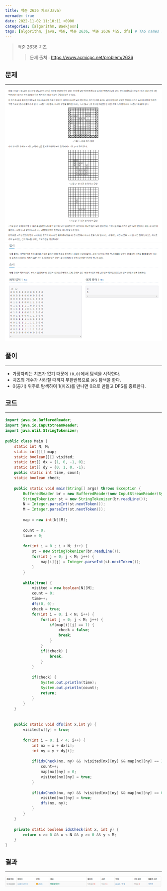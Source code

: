 ```yaml
---
title: 백준 2636 치즈(Java)
mermade: true
date: 2022-11-02 11:10:11 +0900
categories: [algorithm, Baekjoon]
tags: [algorithm, java, 백준, 백준 2636, 백준 2636 치즈, dfs] # TAG names should always be lowercase
---
```

>백준 2636 치즈
>> 문제 출처 : <https://www.acmicpc.net/problem/2636>


## 문제
---
![백준](/assets/img/BOJ/2636.PNG)
![백준](/assets/img/BOJ/2636_2.PNG)

## 풀이
---
- 가장자리는 치즈가 없기 때문에 ```(0,0)```에서 탐색을 시작한다.
- 치즈의 개수가 사라질 때까지 무한반복으로 ```DFS``` 탐색을 한다.
- 0(공기) 위주로 탐색하여 1(치즈)를 만나면 0으로 만들고 DFS를 종료한다.

## 코드
---
```java
import java.io.BufferedReader;
import java.io.InputStreamReader;
import java.util.StringTokenizer;

public class Main {
	static int N, M;
	static int[][] map;
	static boolean[][] visited;
	static int[] dx = {1, 0, -1, 0};
	static int[] dy = {0, 1, 0, -1};
	public static int time, count;
	static boolean check;
	
	public static void main(String[] args) throws Exception {
		BufferedReader br = new BufferedReader(new InputStreamReader(System.in));
		StringTokenizer st = new StringTokenizer(br.readLine());
		N = Integer.parseInt(st.nextToken());	
		M = Integer.parseInt(st.nextToken());	
		
		map = new int[N][M];
		
		count = 0;
		time = 0;
		
		for(int i = 0 ; i < N; i++) {
			st = new StringTokenizer(br.readLine());
			for(int j = 0; j < M; j++) {
				map[i][j] = Integer.parseInt(st.nextToken());
			}
		}
				
		while(true) {
			visited = new boolean[N][M];
			count = 0;
			time++;
			dfs(0, 0);
			check = true;
			for(int i = 0; i < N; i++) {
				for(int j = 0; j < M; j++) {
					if(map[i][j] == 1) {
						check = false;
						break;
					}
				}
				if(!check) {
					break;
				}
			}
			
			if(check) {
				System.out.println(time);
				System.out.println(count);
				return;		
			}	
		}
	}

	
	public static void dfs(int x,int y) {
		visited[x][y] = true;
		
		for(int i = 0; i < 4; i++) {
			int nx = x + dx[i];
			int ny = y + dy[i];
			
			if(idxCheck(nx, ny) && !visited[nx][ny] && map[nx][ny] == 1) {
				count++;
				map[nx][ny] = 0;
				visited[nx][ny] = true;
			}
			
			if(idxCheck(nx, ny) && !visited[nx][ny] && map[nx][ny] == 0) {
				visited[nx][ny] = true;
				dfs(nx, ny);
			}
		}
	}
	
	private static boolean idxCheck(int x, int y) {
        return x >= 0 && x < N && y >= 0 && y < M;
    } 
}
```

## 결과
---
![백준](/assets/img/BOJ/2636_result.PNG)